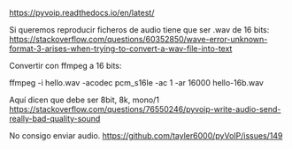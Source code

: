https://pyvoip.readthedocs.io/en/latest/

Si queremos reproducir ficheros de audio tiene que ser .wav de 16 bits:
https://stackoverflow.com/questions/60352850/wave-error-unknown-format-3-arises-when-trying-to-convert-a-wav-file-into-text

Convertir con ffmpeg a 16 bits:

ffmpeg -i hello.wav -acodec pcm_s16le -ac 1 -ar 16000 hello-16b.wav

Aquí dicen que debe ser 8bit, 8k, mono/1
https://stackoverflow.com/questions/76550246/pyvoip-write-audio-send-really-bad-quality-sound

No consigo enviar audio.
https://github.com/tayler6000/pyVoIP/issues/149
